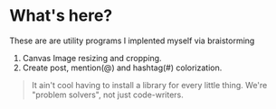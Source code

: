 # What's here?
These are are utility programs I implented myself via braistorming

1. Canvas Image resizing and cropping.
2. Create post, mention(@) and hashtag(#) colorization.

> It ain't cool having to install a library for every little thing. We're "problem solvers", not just code-writers.